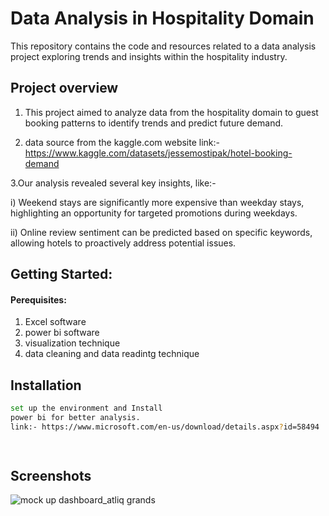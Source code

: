 
# Data Analysis in Hospitality Domain

This repository contains the code and resources related to a data analysis project exploring trends and insights within the hospitality industry.


## Project overview

1) This project aimed to analyze data from the hospitality domain to guest booking patterns  to identify trends and predict future demand.

2) data source from the kaggle.com website 
link:- https://www.kaggle.com/datasets/jessemostipak/hotel-booking-demand

3.Our analysis revealed several key insights, like:-

i) Weekend stays are significantly more expensive than weekday stays, highlighting an opportunity for targeted promotions during weekdays.

ii) Online review sentiment can be predicted based on specific keywords, allowing hotels to proactively address potential issues.




## Getting Started:

#### Perequisites: 

1) Excel software
2) power bi software
3) visualization technique 
4) data cleaning and data readintg technique



## Installation


```bash
set up the environment and Install 
power bi for better analysis.
link:- https://www.microsoft.com/en-us/download/details.aspx?id=58494

  
```
    
## Screenshots

![mock up dashboard_atliq grands](https://github.com/Antrikshsoft9990/data_analysis_project_Hospitality_domain/assets/130773917/c6fc4f51-d50a-4db9-9ffe-abd7e5a0c3c1)

